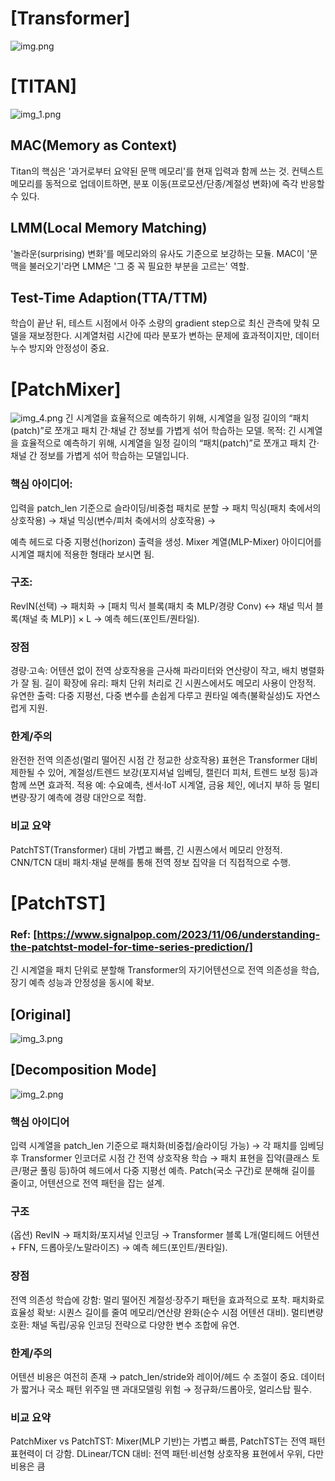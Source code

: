 # [Transformer]
![img.png](img.png)

# [TITAN]
![img_1.png](img_1.png)

## MAC(Memory as Context)
Titan의 핵심은 '과거로부터 요약된 문맥 메모리'를 현재 입력과 함께 쓰는 것. 컨텍스트 메모리를 동적으로 업데이트하면, 
분포 이동(프로모션/단종/계절성 변화)에 즉각 반응할 수 있다.

## LMM(Local Memory Matching)
'놀라운(surprising) 변화'를 메모리와의 유사도 기준으로 보강하는 모듈. MAC이 '문맥을 불러오기'라면 LMM은
'그 중 꼭 필요한 부분을 고르는' 역할.

## Test-Time Adaption(TTA/TTM)
학습이 끝난 뒤, 테스트 시점에서 아주 소량의 gradient step으로 최신 관측에 맞춰 모델을 재보정한다.
시계열처럼 시간에 따라 분포가 변하는 문제에 효과적이지만, 데이터 누수 방지와 안정성이 중요.

# [PatchMixer]
![img_4.png](img_4.png)
긴 시계열을 효율적으로 예측하기 위해, 시계열을 일정 길이의 
“패치(patch)”로 쪼개고 패치 간·채널 간 정보를 가볍게 섞어 학습하는 모델.
목적: 긴 시계열을 효율적으로 예측하기 위해, 시계열을 일정 길이의 “패치(patch)”로 쪼개고 패치 간·채널 간 정보를 가볍게 섞어 학습하는 모델입니다.

### 핵심 아이디어:

입력을 patch_len 기준으로 슬라이딩/비중첩 패치로 분할 →
패치 믹싱(패치 축에서의 상호작용) →
채널 믹싱(변수/피처 축에서의 상호작용) →

예측 헤드로 다중 지평선(horizon) 출력을 생성.
Mixer 계열(MLP-Mixer) 아이디어를 시계열 패치에 적용한 형태라 보시면 됨.

### 구조: 
RevIN(선택) → 패치화 → [패치 믹서 블록(패치 축 MLP/경량 Conv) ↔ 채널 믹서 블록(채널 축 MLP)] × L → 예측 헤드(포인트/퀀타일).

### 장점
경량·고속: 어텐션 없이 전역 상호작용을 근사해 파라미터와 연산량이 작고, 배치 병렬화가 잘 됨.
길이 확장에 유리: 패치 단위 처리로 긴 시퀀스에서도 메모리 사용이 안정적.
유연한 출력: 다중 지평선, 다중 변수를 손쉽게 다루고 퀀타일 예측(불확실성)도 자연스럽게 지원.

### 한계/주의
완전한 전역 의존성(멀리 떨어진 시점 간 정교한 상호작용) 표현은 Transformer 대비 제한될 수 있어, 계절성/트렌드 보강(포지셔널 임베딩, 캘린더 피처, 트렌드 보정 등)과 함께 쓰면 효과적.
적용 예: 수요예측, 센서·IoT 시계열, 금융 체인, 에너지 부하 등 멀티변량·장기 예측에 경량 대안으로 적합.

### 비교 요약
PatchTST(Transformer) 대비 가볍고 빠름, 긴 시퀀스에서 메모리 안정적.
CNN/TCN 대비 패치·채널 분해를 통해 전역 정보 집약을 더 직접적으로 수행.


# [PatchTST]
### Ref: [https://www.signalpop.com/2023/11/06/understanding-the-patchtst-model-for-time-series-prediction/]
긴 시계열을 패치 단위로 분할해 Transformer의 자기어텐션으로 전역 의존성을 학습, 장기 예측 성능과 안정성을 동시에 확보.
## [Original]
![img_3.png](img_3.png)

## [Decomposition Mode]
![img_2.png](img_2.png)

### 핵심 아이디어
입력 시계열을 patch_len 기준으로 패치화(비중첩/슬라이딩 가능) →
각 패치를 임베딩 후 Transformer 인코더로 시점 간 전역 상호작용 학습 →
패치 표현을 집약(클래스 토큰/평균 풀링 등)하여 헤드에서 다중 지평선 예측.
Patch(국소 구간)로 분해해 길이를 줄이고, 어텐션으로 전역 패턴을 잡는 설계.

### 구조
(옵션) RevIN → 패치화/포지셔널 인코딩 → Transformer 블록 L개(멀티헤드 어텐션 + FFN, 드롭아웃/노말라이즈) → 예측 헤드(포인트/퀀타일).

### 장점
전역 의존성 학습에 강함: 멀리 떨어진 계절성·장주기 패턴을 효과적으로 포착.
패치화로 효율성 확보: 시퀀스 길이를 줄여 메모리/연산량 완화(순수 시점 어텐션 대비).
멀티변량 호환: 채널 독립/공유 인코딩 전략으로 다양한 변수 조합에 유연.

### 한계/주의
어텐션 비용은 여전히 존재 → patch_len/stride와 레이어/헤드 수 조절이 중요.
데이터가 짧거나 국소 패턴 위주일 땐 과대모델링 위험 → 정규화/드롭아웃, 얼리스탑 필수.

### 비교 요약
PatchMixer vs PatchTST: Mixer(MLP 기반)는 가볍고 빠름, PatchTST는 전역 패턴 표현력이 더 강함.
DLinear/TCN 대비: 전역 패턴·비선형 상호작용 표현에서 우위, 다만 비용은 큼